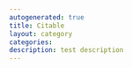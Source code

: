 ```yaml
---
autogenerated: true
title: Citable
layout: category
categories: 
description: test description
---
```


